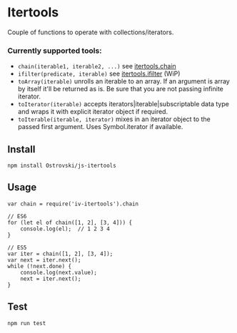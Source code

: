 # Itertools
Couple of functions to operate with collections/iterators.

### Currently supported tools:
 - `chain(iterable1, iterable2, ...)` see <a href="https://docs.python.org/2/library/itertools.html#itertools.chain">itertools.chain</a>
 - `ifilter(predicate, iterable)` see <a href="https://docs.python.org/2/library/itertools.html#itertools.ifilter">itertools.ifilter</a> (WiP)
 - `toArray(iterable)` unrolls an iterable to an array. If an argument is array by itself it'll be returned as is. Be sure that you are not passing infinite iterator.
 - `toIterator(iterable)` accepts iterators|iterable|subscriptable data type and wraps it with 
   explicit iterator object if required.
 - `toIterable(iterable, iterator)` mixes in an iterator object to the passed first argument. 
   Uses Symbol.iterator if available.
   
## Install
    npm install Ostrovski/js-itertools

## Usage
    var chain = require('iv-itertools').chain
    
    // ES6
    for (let el of chain([1, 2], [3, 4])) {
        console.log(el);  // 1 2 3 4
    }
    
    // ES5
    var iter = chain([1, 2], [3, 4]);
    var next = iter.next();
    while (!next.done) {
        console.log(next.value);
        next = iter.next();
    }

## Test
    npm run test